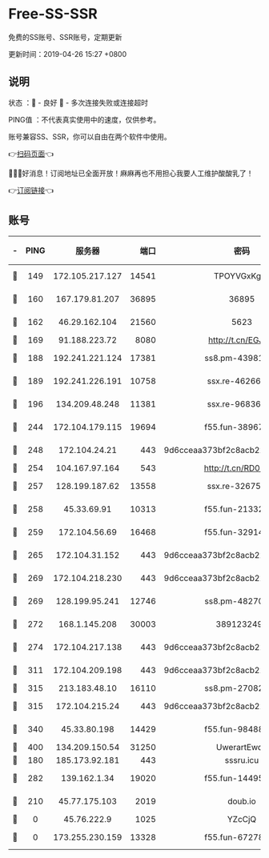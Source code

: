 # Free-SS-SSR

免费的SS账号、SSR账号，定期更新

更新时间：2019-04-26 15:27 +0800

## 说明

状态     ：🙂 - 良好 🙁 - 多次连接失败或连接超时

PING值   ：不代表真实使用中的速度，仅供参考。

账号兼容SS、SSR，你可以自由在两个软件中使用。

👉[扫码页面](https://liesauer.github.io/Free-SS-SSR/)👈

🎉🎉🎉好消息！订阅地址已全面开放！麻麻再也不用担心我要人工维护酸酸乳了！

👉[订阅链接](https://www.liesauer.net/yogurt/subscribe?ACCESS_TOKEN=DAYxR3mMaZAsaqUb)👈

## 账号

|-|PING|服务器|端口|密码|加密方式|区域|
|:----:|:----:|:-----:|-----:|:----:|:----:|:----:|
|🙂|149|172.105.217.127|14541|TPOYVGxKglpi|aes-256-cfb|JP|
|🙂|160|167.179.81.207|36895|36895|aes-256-cfb|JP|
|🙂|162|46.29.162.104|21560|5623|aes-128-ctr|RU|
|🙂|169|91.188.223.72|8080|http://t.cn/EGJIyrl|rc4-md5|RU|
|🙂|188|192.241.221.124|17381|ss8.pm-43981426|aes-256-cfb|US|
|🙂|189|192.241.226.191|10758|ssx.re-46266917|aes-256-cfb|US|
|🙂|196|134.209.48.248|11381|ssx.re-96836454|aes-256-cfb|US|
|🙂|244|172.104.179.115|19694|f55.fun-38967264|aes-256-cfb|SG|
|🙂|248|172.104.24.21|443|9d6cceaa373bf2c8acb22e60b6a58be6|aes-256-cfb|US|
|🙂|254|104.167.97.164|543|http://t.cn/RD0D7sx|rc4-md5|CA|
|🙂|257|128.199.187.62|13558|ssx.re-32675545|aes-256-cfb|SG|
|🙂|258|45.33.69.91|10313|f55.fun-21332976|aes-256-cfb|US|
|🙂|259|172.104.56.69|16468|f55.fun-32914277|aes-256-cfb|SG|
|🙂|265|172.104.31.152|443|9d6cceaa373bf2c8acb22e60b6a58be6|aes-256-cfb|US|
|🙂|269|172.104.218.230|443|9d6cceaa373bf2c8acb22e60b6a58be6|aes-256-cfb|US|
|🙂|269|128.199.95.241|12746|ss8.pm-48270505|aes-256-cfb|SG|
|🙂|272|168.1.145.208|30003|3891232494|aes-256-cfb|AU|
|🙂|274|172.104.217.138|443|9d6cceaa373bf2c8acb22e60b6a58be6|aes-256-cfb|US|
|🙂|311|172.104.209.198|443|9d6cceaa373bf2c8acb22e60b6a58be6|aes-256-cfb|US|
|🙂|315|213.183.48.10|16110|ss8.pm-27082540|rc4-md5|RU|
|🙂|315|172.104.215.24|443|9d6cceaa373bf2c8acb22e60b6a58be6|aes-256-cfb|US|
|🙂|340|45.33.80.198|14429|f55.fun-98488000|aes-256-cfb|US|
|🙂|400|134.209.150.54|31250|UwerartEwqe|chacha20|IN|
|🙂|180|185.173.92.181|443|sssru.icu|rc4-md5|RU|
|🙂|282|139.162.1.34|19020|f55.fun-14495411|aes-256-cfb|SG|
|🙁|210|45.77.175.103|2019|doub.io|aes-128-ctr|SG|
|🙁|0|45.76.222.9|1025|YZcCjQ|rc4-md5|JP|
|🙁|0|173.255.230.159|13328|f55.fun-67278119|aes-256-cfb|US|
